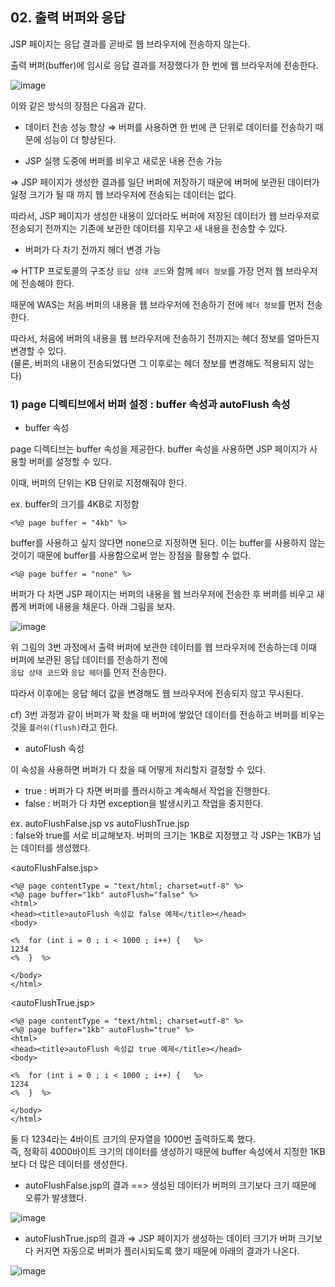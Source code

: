 ## 02. 출력 버퍼와 응답

JSP 페이지는 응답 결과를 곧바로 웹 브라우저에 전송하지 않는다. 

출력 버퍼(buffer)에 임시로 응답 결과를 저장했다가 한 번에 웹 브라우저에 전송한다. 

![image](https://user-images.githubusercontent.com/64796257/147641779-759bc009-55a1-4f32-9c9e-3f7b7a552d5a.png)

이와 같은 방식의 장점은 다음과 같다.

- 데이터 전송 성능 향상 ⇒ 버퍼를 사용하면 한 번에 큰 단위로 데이터를 전송하기 때문에 성능이 더 향상된다. 

- JSP 실행 도중에 버퍼를 비우고 새로운 내용 전송 가능 

⇒ JSP 페이지가 생성한 결과를 일단 버퍼에 저장하기 때문에 버퍼에 보관된 데이터가 일정 크기가 될 때 까지 웹 브라우저에 전송되는 데이터는 없다.

따라서, JSP 페이지가 생성한 내용이 있더라도 버퍼에 저장된 데이터가 웹 브라우저로 전송되기 전까지는 기존에 보관한 데이터를 지우고 새 내용을 전송할 수 있다. 

- 버퍼가 다 차기 전까지 헤더 변경 가능

⇒ HTTP 프로토콜의 구조상 `응답 상태 코드`와 함께 `헤더 정보`를 가장 먼저 웹 브라우저에 전송해야 한다. 

때문에 WAS는 처음 버퍼의 내용을 웹 브라우저에 전송하기 전에 `헤더 정보`를 먼저 전송한다. 

따라서, 처음에 버퍼의 내용을 웹 브라우저에 전송하기 전까지는 헤더 정보를 얼마든지 변경할 수 있다.  
(물론, 버퍼의 내용이 전송되었다면 그 이후로는 헤더 정보를 변경해도 적용되지 않는다)

### 1) page 디렉티브에서 버퍼 설정 : buffer 속성과 autoFlush 속성 

* buffer 속성 
 
page 디렉티브는 buffer 속성을 제공한다. buffer 속성을 사용하면 JSP 페이지가 사용할 버퍼를 설정할 수 있다. 

이때, 버퍼의 단위는 KB 단위로 지정해줘야 한다. 

ex. buffer의 크기를 4KB로 지정함
```
<%@ page buffer = "4kb" %> 
```

buffer를 사용하고 싶지 않다면 none으로 지정하면 된다. 이는 buffer를 사용하지 않는 것이기 때문에 buffer를 사용함으로써 얻는 장점을 활용할 수 없다. 
```
<%@ page buffer = "none" %> 
```

버퍼가 다 차면 JSP 페이지는 버퍼의 내용을 웹 브라우저에 전송한 후 버퍼를 비우고 새롭게 버퍼에 내용을 채운다. 아래 그림을 보자.

![image](https://user-images.githubusercontent.com/64796257/147642898-2a388db3-085c-4fd9-a6a8-32b08a3add76.png)

위 그림의 3번 과정에서 출력 버퍼에 보관한 데이터를 웹 브라우저에 전송하는데 이때 버퍼에 보관된 응답 데이터를 전송하기 전에  
`응답 상태 코드`와 `응답 헤더`를 먼저 전송한다. 

따라서 이후에는 응답 헤더 값을 변경해도 웹 브라우저에 전송되지 않고 무시된다. 

cf) 3번 과정과 같이 버퍼가 꽉 찼을 때 버퍼에 쌓았던 데이터를 전송하고 버퍼를 비우는 것을 `플러쉬(flush)`라고 한다.

* autoFlush 속성 

이 속성을 사용하면 버퍼가 다 찼을 때 어떻게 처리할지 결정할 수 있다. 
- true : 버퍼가 다 차면 버퍼를 플러시하고 계속해서 작업을 진행한다.
- false : 버퍼가 다 차면 exception을 발생시키고 작업을 중지한다.

ex. autoFlushFalse.jsp vs autoFlushTrue.jsp  
: false와 true를 서로 비교해보자. 버퍼의 크기는 1KB로 지정했고 각 JSP는 1KB가 넘는 데이터를 생성했다. 

<autoFlushFalse.jsp> 
``` 
<%@ page contentType = "text/html; charset=utf-8" %>
<%@ page buffer="1kb" autoFlush="false" %>
<html>
<head><title>autoFlush 속성값 false 예제</title></head>
<body>

<%  for (int i = 0 ; i < 1000 ; i++) {   %>
1234
<%  }  %>

</body>
</html>
```
<autoFlushTrue.jsp>
```
<%@ page contentType = "text/html; charset=utf-8" %>
<%@ page buffer="1kb" autoFlush="true" %>
<html>
<head><title>autoFlush 속성값 true 예제</title></head>
<body>

<%  for (int i = 0 ; i < 1000 ; i++) {   %>
1234
<%  }  %>

</body>
</html>
```

둘 다 1234라는 4바이트 크기의 문자열을 1000번 출력하도록 했다.  
즉, 정확히 4000바이트 크기의 데이터를 생성하기 때문에 buffer 속성에서 지정한 1KB보다 더 많은 데이터를 생성한다. 

- autoFlushFalse.jsp의 결과 ==> 생성된 데이터가 버퍼의 크기보다 크기 때문에 오류가 발생했다. 

![image](https://user-images.githubusercontent.com/64796257/147644051-1b0a16c6-d2b5-4602-a3c8-27af36c46778.png)

- autoFlushTrue.jsp의 결과 ⇒ JSP 페이지가 생성하는 데이터 크기가 버퍼 크기보다 커지면 자동으로 버퍼가 플러시되도록 했기 때문에 아래의 결과가 나온다.

![image](https://user-images.githubusercontent.com/64796257/147644119-490b50e5-fcdf-4f77-a237-d9fdf1cb68dd.png)






















